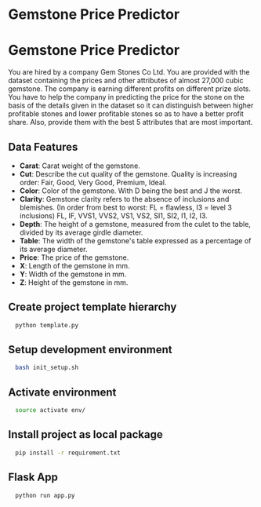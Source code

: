 # Gemstone Price Predictor

# Gemstone Price Predictor

You are hired by a company Gem Stones Co Ltd. You are provided with the dataset containing the prices and other attributes of almost 27,000 cubic gemstone. The company is earning different profits on different prize slots. You have to help the company in predicting the price for the stone on the basis of the details given in the dataset so it can distinguish between higher profitable stones and lower profitable stones so as to have a better profit share. Also, provide them with the best 5 attributes that are most important.


## Data Features
- **Carat**: Carat weight of the gemstone.
- **Cut**: Describe the cut quality of the gemstone. Quality is increasing order: Fair, Good, Very Good, Premium, Ideal.
- **Color**: Color of the gemstone. With D being the best and J the worst.
- **Clarity**: Gemstone clarity refers to the absence of inclusions and blemishes. (In order from best to worst: FL = flawless, I3 = level 3 inclusions) FL, IF, VVS1, VVS2, VS1, VS2, SI1, SI2, I1, I2, I3.
- **Depth**: The height of a gemstone, measured from the culet to the table, divided by its average girdle diameter.
- **Table**: The width of the gemstone's table expressed as a percentage of its average diameter.
- **Price**: The price of the gemstone.
- **X**: Length of the gemstone in mm.
- **Y**: Width of the gemstone in mm.
- **Z**: Height of the gemstone in mm.

## Create project template hierarchy



```bash
  python template.py
```


## Setup development environment
```bash
  bash init_setup.sh
```
## Activate environment
```bash
  source activate env/
```


## Install project as local package
```bash
  pip install -r requirement.txt
```
## Flask App
```bash
  python run app.py
```
